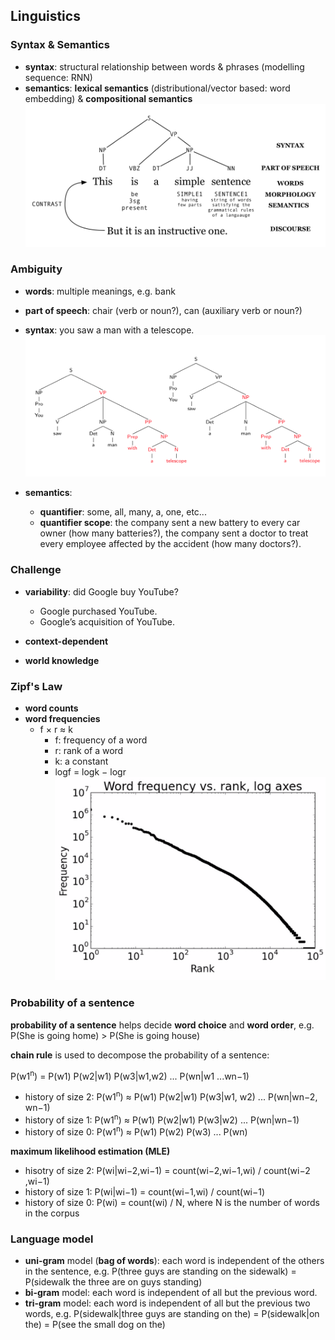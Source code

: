 ## Linguistics

###  Syntax & Semantics
* **syntax**: structural relationship between words & phrases (modelling sequence: RNN)
* **semantics**: **lexical semantics** (distributional/vector based: word embedding) & **compositional semantics**
![overview](./pix/overview.png)

### Ambiguity
* **words**: multiple meanings, e.g. bank
* **part of speech**: chair (verb or noun?), can (auxiliary verb or noun?)
* **syntax**: you saw a man with a telescope.
![syntax-ambiguity](./pix/syntax-ambiguity.png)

* **semantics**: 
	* **quantifier**: some, all, many, a, one, etc...
	* **quantifier scope**: the company sent a new battery to every car owner (how many batteries?), the company sent a doctor to treat every employee affected by the accident (how many doctors?).

### Challenge
* **variability**: did Google buy YouTube?
	* Google purchased YouTube.
	* Google’s acquisition of YouTube.

* **context-dependent**
* **world knowledge**

### Zipf's Law
* **word counts**
* **word frequencies**
	* f × r ≈ k
		* f: frequency of a word
		* r: rank of a word
		* k: a constant
		* logf = logk − logr  
![word-frequencies](./pix/word-frequencies.png)

### Probability of a sentence

**probability of a sentence** helps decide **word choice** and **word order**, e.g. P(She is going home) > P(She is going house)

**chain rule** is used to decompose the probability of a sentence:

P(w1<sup>n</sup>) = P(w1) P(w2|w1) P(w3|w1,w2) ... P(wn|w1 ...wn−1)
* history of size 2: P(w1<sup>n</sup>) ≈ P(w1) P(w2|w1) P(w3|w1, w2) ... P(wn|wn−2, wn−1)
* history of size 1: P(w1<sup>n</sup>) ≈ P(w1) P(w2|w1) P(w3|w2) ... P(wn|wn−1)
* history of size 0: P(w1<sup>n</sup>) ≈ P(w1) P(w2) P(w3) ... P(wn)

**maximum likelihood estimation (MLE)**
* hisotry of size 2: P(wi|wi−2,wi−1) = count(wi−2,wi−1,wi) / count(wi−2 ,wi−1)
* history of size 1: P(wi|wi−1) = count(wi−1,wi) / count(wi−1)
* history of size 0: P(wi) = count(wi) / N, where N is the number of words in the corpus

### Language model

* **uni-gram** model (**bag of words**): each word is independent of the others in the sentence, e.g. P(three guys are standing on the sidewalk) = P(sidewalk the three are on guys standing)
* **bi-gram** model: each word is independent of all but the previous word.
* **tri-gram** model: each word is independent of all but the previous two words, e.g. P(sidewalk|three guys are standing on the) = P(sidewalk|on the) = P(see the small dog on the)



